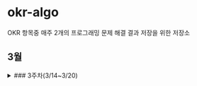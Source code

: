 # okr-algo
OKR 항목중 매주 2개의 프로그래밍 문제 해결 결과 저장을 위한 저장소


## 3월 
<details>
<summary>### 3주차(3/14~3/20)</summary>
<div markdown="1">       
1. 프로그래머스/로또의 최고 순위와 최저 순위 - https://programmers.co.kr/learn/courses/30/lessons/77484
2. 프로그래머스/신규 아이디 추천 - https://programmers.co.kr/learn/courses/30/lessons/72410
</div>
</details>
